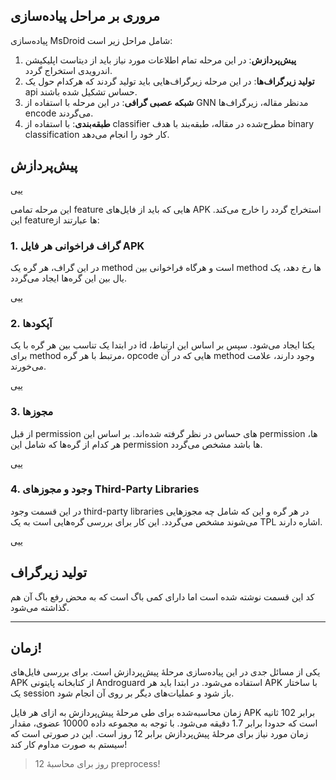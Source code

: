 ## مروری بر مراحل پیاده‌سازی

پیاده‌سازی MsDroid شامل مراحل زیر است:
1. **پیش‌پردازش**: در این مرحله تمام اطلاعات مورد نیاز باید از دیتاست اپلیکیشن اندرویدی استخراج گردد.
2. **تولید زیرگراف‌ها**: در این مرحله زیرگراف‌هایی باید تولید گردند که هرکدام حول یک api حساس تشکیل شده باشند.
3. **شبکه عصبی گرافی**: در این مرحله با استفاده از GNN مدنظر مقاله، زیرگراف‌ها encode می‌گردند.
4. **طبقه‌بندی**: با استفاده از classifier مطرح‌شده در مقاله، طبقه‌بند با هدف binary classification کار خود را انجام می‌دهد.

## پیش‌پردازش

ییی

این مرحله تمامی feature هایی که باید از فایل‌های APK استخراج گردد را خارج می‌کند. این featureها عبارتند از:
### 1. گراف فراخوانی هر فایل APK
در این گراف، هر گره یک method است و هرگاه فراخوانی بین method ها رخ دهد، یک یال بین این گره‌ها ایجاد می‌گردد.

ییی

### 2. آپکودها
در ابتدا یک تناسب بین هر گره با یک id یکتا ایجاد می‌شود. سپس بر اساس این ارتباط، برای method مرتبط با هر گره، opcode هایی که در آن method وجود دارند، علامت می‌خورند.

ییی

### 3. مجوزها
از قبل permission های حساس در نظر گرفته شده‌اند. بر اساس این permission ها، هر کدام از گره‌ها که شامل این permission ها باشد مشخص می‌گردد.

ییی

### 4. وجود و مجوزهای Third-Party Libraries
در این قسمت وجود third-party libraries در هر گره و این که شامل چه مجوزهایی می‌شوند مشخص می‌گردد. این کار برای بررسی گره‌هایی است به یک TPL اشاره دارند.

ییی


## تولید زیرگراف
کد این قسمت نوشته شده است اما دارای کمی باگ است که به محض رفع باگ آن هم گذاشته می‌شود.

---
## زمان!

یکی از مسائل جدی در این پیاده‌سازی مرحلۀ پیش‌پردازش است. برای بررسی فایل‌های APK از کتابخانه پایتونی Androguard استفاده می‌شود. در ابتدا باید هر APK با ساختار یک session باز شود و عملیات‌های دیگر بر روی آن انجام شود.

زمان محاسبه‌شده برای طی مرحلۀ پیش‌پردازش به ازای هر فایل APK برابر 102 ثانیه است که حدودا برابر 1.7 دقیقه می‌شود. با توجه به مجموعه داده 10000 عضوی، مقدار زمان مورد نیاز برای مرحلۀ پیش‌پردازش برابر 12 روز است. این در صورتی است که سیستم به صورت مداوم کار کند!

> 12 روز برای محاسبۀ preprocess!

